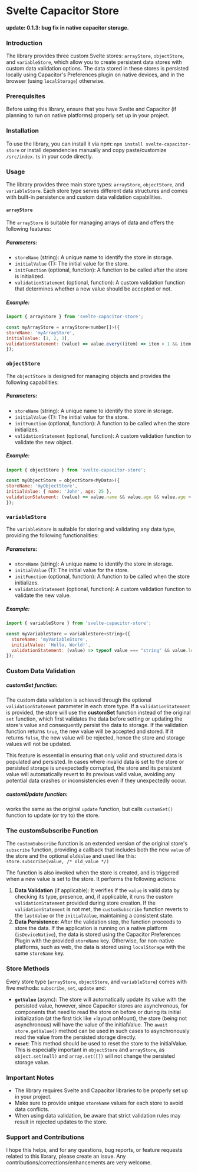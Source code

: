 # Svelte Capacitor Store

#### update: 0.1.3: bug fix in native capacitor storage.

### Introduction
The library provides three custom Svelte stores: `arrayStore`, `objectStore`, and `variableStore`, which allow you to create persistent data stores with custom data validation options. The data stored in these stores is persisted locally using Capacitor's Preferences plugin on native devices, and in the browser (using `localStorage`) otherwise.

### Prerequisites

Before using this library, ensure that you have Svelte and Capacitor (if planning to run on native platforms) properly set up in your project.

### Installation

To use the library, you can install it via npm:
`npm install svelte-capacitor-store`
or install dependencies manually and copy paste/customize `/src/index.ts` in your code directly.

### Usage

The library provides three main store types: `arrayStore`, `objectStore`, and `variableStore`. Each store type serves different data structures and comes with built-in persistence and custom data validation capabilities.

#### `arrayStore`

The `arrayStore` is suitable for managing arrays of data and offers the following features:

##### Parameters:
- `storeName` (string): A unique name to identify the store in storage.
- `initialValue` (T): The initial value for the store.
- `initFunction` (optional, function): A function to be called after the store is initialized.
- `validationStatement` (optional, function): A custom validation function that determines whether a new value should be accepted or not.

##### Example:
```js
import { arrayStore } from 'svelte-capacitor-store';

const myArrayStore = arrayStore<number[]>({
storeName: 'myArrayStore',
initialValue: [1, 2, 3],
validationStatement: (value) => value.every((item) => item > 1 && item < 9),
});
```

### `objectStore`

The `objectStore` is designed for managing objects and provides the following capabilities:

##### Parameters:
- `storeName` (string): A unique name to identify the store in storage.
- `initialValue` (T): The initial value for the store.
- `initFunction` (optional, function): A function to be called when the store initializes.
- `validationStatement` (optional, function): A custom validation function to validate the new object. 

##### Example:
```js
import { objectStore } from 'svelte-capacitor-store';

const myObjectStore = objectStore<MyData>({
storeName: 'myObjectStore',
initialValue: { name: 'John', age: 25 },
validationStatement: (value) => value.name && value.age && value.age > 18,
});
```

### `variableStore`

The `variableStore` is suitable for storing and validating any data type, providing the following functionalities:

##### Parameters:
- `storeName` (string): A unique name to identify the store in storage.
- `initialValue` (T): The initial value for the store.
- `initFunction` (optional, function): A function to be called when the store initializes.
- `validationStatement` (optional, function): A custom validation function to validate the new value.

##### Example:
```js
import { variableStore } from 'svelte-capacitor-store';

const myVariableStore = variableStore<string>({
  storeName: 'myVariableStore',
  initialValue: 'Hello, World!',
  validationStatement: (value) => typeof value === "string" && value.length < 50,
});
```

### Custom Data Validation
##### customSet function:
The custom data validation is achieved through the optional `validationStatement` parameter in each store type. If a `validationStatement` is provided, the store will use the **customSet** function instead of the original `set` function, which first validates the data before setting or updating the store's value and consequently persist the data to storage. If the validation function returns `true`, the new value will be accepted and stored. If it returns `false`, the new value will be rejected, hence the store and storage values will not be updated.

This feature is essential in ensuring that only valid and structured data is populated and persisted. In cases where invalid data is set to the store or persisted storage is unexpectedly corrupted, the store and its persistent value will automatically revert to its previous valid value, avoiding any potential data crashes or inconsistencies even if they unexpectedly occur.
##### customUpdate function:
works the same as the original `update` function, but calls `customSet()` function to update (or try to) the store.

### The customSubscribe Function
The `customSubscribe` function is an extended version of the original store's `subscribe` function, providing a callback that includes both the new `value` of the store and the optional `oldValue` and used like this:  `store.subscribe(value, /* old_value */)`

The function is also invoked when the store is created, and is triggered when a new value is set to the store. It performs the following actions:

1. **Data Validation** (if applicable): It verifies if the `value` is valid data by checking its type, presence, and, if applicable, it runs the custom `validationStatement` provided during store creation. If the `validationStatement` is not met, the `customSubscribe` function reverts to the `lastValue` or the `initialValue`, maintaining a consistent state.
2. **Data Persistence**: After the validation step, the function proceeds to store the data. If the application is running on a native platform (`isDeviceNative`), the data is stored using the Capacitor Preferences Plugin with the provided `storeName` key. Otherwise, for non-native platforms, such as web, the data is stored using `localStorage` with the same `storeName` key.

### Store Methods
Every store type (`arrayStore`, `objectStore`, and `variableStore`) comes with five methods: `subscribe`, `set`, `update` and:
-  **`getValue`** (async): The store will automatically update its value with the persisted value, however, since Capacitor stores are asynchronous, for components that need to read the store on before or during its initial initialization (at the first tick like +layout onMount), the store (being not asynchronous) will have the value of the initialValue. The `await store.getValue()` method can be used in such cases to asynchronously read the value from the persisted storage directly.
- **`reset`**: This method should be used to reset the store to the initialValue. This is especially important in `objectStore` and `arrayStore`, as `object.set(null)` and `array.set([])` will not change the persisted storage value.

### Important Notes
- The library requires Svelte and Capacitor libraries to be properly set up in your project.
- Make sure to provide unique `storeName` values for each store to avoid data conflicts.
- When using data validation, be aware that strict validation rules may result in rejected updates to the store.

### Support and Contributions

I hope this helps, and for any questions, bug reports, or feature requests related to this library, please create an issue. Any contributions/corrections/enhancements are very welcome.